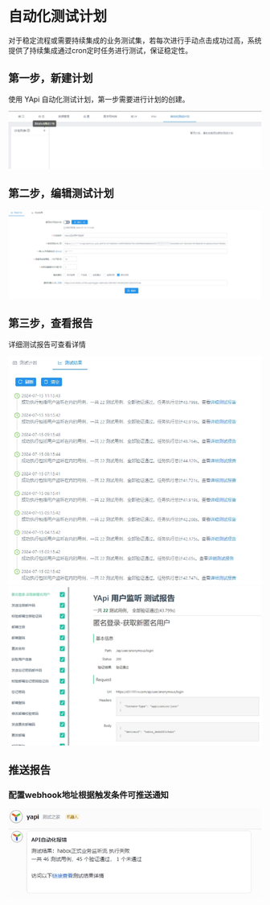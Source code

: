 # 自动化测试计划

对于稳定流程或需要持续集成的业务测试集，若每次进行手动点击成功过高，系统提供了持续集成通过cron定时任务进行测试，保证稳定性。

## 第一步，新建计划
使用 YApi 自动化测试计划，第一步需要进行计划的创建。

<img src="./images/usage/addautotestplan.png"  />

## 第二步，编辑测试计划

<img  src="./images/usage/editautotestplan.png"  />

## 第三步，查看报告
详细测试报告可查看详情

<img src="./images/usage/resultautotestplan.png"  />

<img src="./images/usage/resultautotestplan2.png"  />

## 推送报告

### 配置webhook地址根据触发条件可推送通知

<img src="./images/usage/autotestplanwebhook.png"  />

